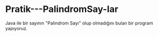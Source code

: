 # Pratik---PalindromSay-lar
Java ile bir sayının "Palindrom Sayı" olup olmadığını bulan bir program yapıyoruz.
